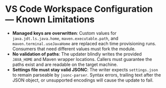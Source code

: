 # VS Code Workspace Configuration — Known Limitations

- **Managed keys are overwritten**: Custom values for `java.jdt.ls.java.home`, `maven.executable.path`, and `maven.terminal.useJavaHome` are replaced each time provisioning runs. Consumers that need different values must fork the module.
- **No validation of paths**: The updater blindly writes the provided `JAVA_HOME` and Maven wrapper locations. Callers must guarantee the paths exist and are readable on the target machine.
- **Settings file must stay valid JSONC**: The writer expects `settings.json` to remain parseable by `jsonc-parser`. Syntax errors, trailing text after the JSON object, or unsupported encodings will cause the update to fail.
